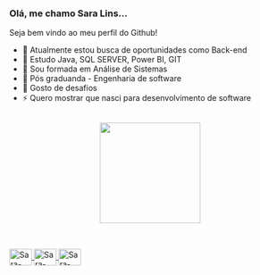 ### Olá, me chamo Sara Lins...

Seja bem vindo ao meu perfil do Github!

- 🔭 Atualmente estou busca de oportunidades como Back-end
- 🌱 Estudo Java, SQL SERVER, Power BI, GIT
- 👯 Sou formada em Análise de Sistemas
- 🤔 Pós graduanda - Engenharia de software
- 💬 Gosto de desafios
- ⚡ Quero mostrar que nasci para desenvolvimento de software
##

<div align="center">
  <a href="https://github.com/sara-lins">
  <img height="180em" src="https://github-readme-stats.vercel.app/api?username=sara-lins&show_icons=true&theme=dracula&include_all_commits=true&count_private=true"/>
</div>
  
  ##
  
  <div style="display: inline_block"><br>
  <img align="center" alt="Sara-Java" height="30" width="40" src="https://cdn.jsdelivr.net/gh/devicons/devicon/icons/java/java-original-wordmark.svg" />
  <img align="center" alt="Sara-git" height="30" width="40" src="https://cdn.jsdelivr.net/gh/devicons/devicon/icons/git/git-original.svg" />
  <img align="center" alt="Sara-SQLSERVER" height="30" width="40" src="https://cdn.jsdelivr.net/gh/devicons/devicon/icons/microsoftsqlserver/microsoftsqlserver-plain-wordmark.svg" />
</div>
